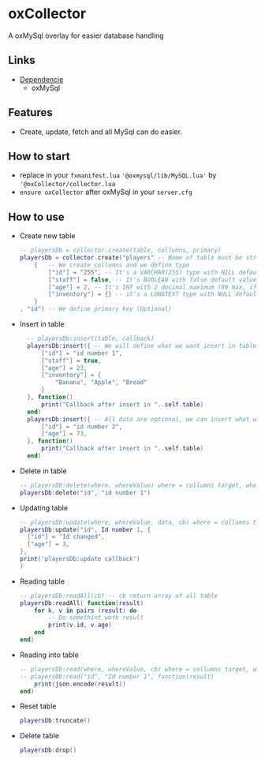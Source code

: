 # oxCollector

A oxMySql overlay for easier database handling

## Links
- [Dependencie](https://github.com/overextended/oxmysql/releases/latest/download/oxmysql.zip)
  - oxMySql

## Features

- Create, update, fetch and all MySql can do easier.

## How to start

- replace in your ```fxmanifest.lua```  ``'@oxmysql/lib/MySQL.lua'`` by ``'@oxCollector/collector.lua``
- ``ensure oxCollector`` after oxMySql in your ``server.cfg``

## How to use

- Create new table
    ```lua
    -- playersDb = collector.create(table, collumns, primary)
    playersDb = collector.create("players" -- Name of table must be string
        {   -- We create collumns and we define type
            ["id"] = "255", -- It's a VARCHAR(255) type with NILL default value
            ["staff"] = false, -- It's BOOLEAN with false default value (true define default value on true)
            ["age"] = 2, -- It's INT with 2 decimal maximum (99 max, if 4 it's 9999 max) with NULL default value
            ["inventory"] = {} -- it's a LONGTEXT type with NULL default value
        }
    , "id") -- We define primary key (Optional)
    ```
- Insert in table
    ```lua
      -- playersDb:insert(table, callback)
      playersDb:insert({ -- We will define what we want insert in table
          ["id"] = "id number 1",
          ["staff"] = true,
          ["age"] = 23,
          ["inventory"] = {
              "Banana", "Apple", "Bread"
          }
      }, function()
          print("Callback after insert in "..self.table)
      end)
      playersDb:insert({ -- All data are optional, we can insert what we want if primary key are not already taken in table
          ["id"] = "id number 2",
          ["age"] = 73,
      }, function()
          print("Callback after insert in "..self.table)
      end)
    ```
- Delete in table
    ```lua
    -- playersDb:delete(where, whereValue) where = collumns target, whereValue = value to target in collumns
    playersDb:delete("id", "id number 1")
    ```
- Updating table
    ```lua
    -- playersDb:update(where, whereValue, data, cb) where = collumns target, whereValue = value to target in collumns, data = table contain new data, callback was optional. We can update data by data or all data in one time, juste make you sure the array index is the same in your MySql
    playersDb:update("id", Id number 1, { 
      ["id"] = "Id changed",
      ["age"] = 3,
    }, 
    print('playersDb:update callback')
    )
    ```
- Reading table
    ```lua
    -- playersDb:readAll(cb) -- cb return array of all table
    playersDb:readAll( function(result)
        for k, v in pairs (result) do
            -- Do somethint woth result
            print(v.id, v.age)
        end
    end)
    ```
- Reading into table
    ```lua
    -- playersDb:read(where, whereValue, cb) where = collumns target, whereValue = value to target in collumns, cb return arrya contain all whereValue data
    -- playersDb:read("id", "Id number 1", function(result)
        print(json.encode(result))
    end)
    ```
- Reset table
    ```lua
    playersDb:truncate()
    ```
- Delete table
    ```lua
    playersDb:drop()
    ```
